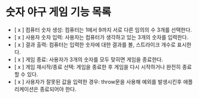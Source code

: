 # 숫자 야구 게임 기능 목록

- [ x ] 컴퓨터 숫자 생성: 컴퓨터는 1에서 9까지 서로 다른 임의의 수 3개를 선택한다.
- [ x ] 사용자 숫자 입력: 사용자는 컴퓨터가 생각하고 있는 3개의 숫자를 입력한다.
- [ x ] 결과 출력: 컴퓨터는 입력한 숫자에 대한 결과를 볼, 스트라이크 개수로 표시한다.
- [ x ] 게임 종료: 사용자가 3개의 숫자를 모두 맞히면 게임을 종료한다.
- [ x ] 게임 재시작/종료 선택: 게임을 종료한 후 게임을 다시 시작하거나 완전히 종료할 수 있다.
- [ x ] 사용자가 잘못된 값을 입력한 경우: throw문을 사용해 예외를 발생시킨후 애플리케이션은 종료되어야 한다.